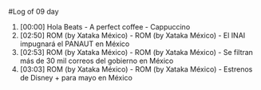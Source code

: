 #Log of 09 day

1. [00:00] Hola Beats - A perfect coffee - Cappuccino
1. [02:50] ROM (by Xataka México) - ROM (by Xataka México) - El INAI impugnará el PANAUT en México
1. [02:53] ROM (by Xataka México) - ROM (by Xataka México) - Se filtran más de 30 mil correos del gobierno en México
1. [03:03] ROM (by Xataka México) - ROM (by Xataka México) - Estrenos de Disney + para mayo en México
